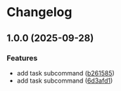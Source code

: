 # Changelog

## 1.0.0 (2025-09-28)


### Features

* add task subcommand ([b261585](https://github.com/ake3mio/go-todo-cli/commit/b261585bff1f61a69a72475148da27b409db60c2))
* add task subcommand ([6d3afd1](https://github.com/ake3mio/go-todo-cli/commit/6d3afd14acd2ecd2249a26ba8f8858ef9f7a8aea))
